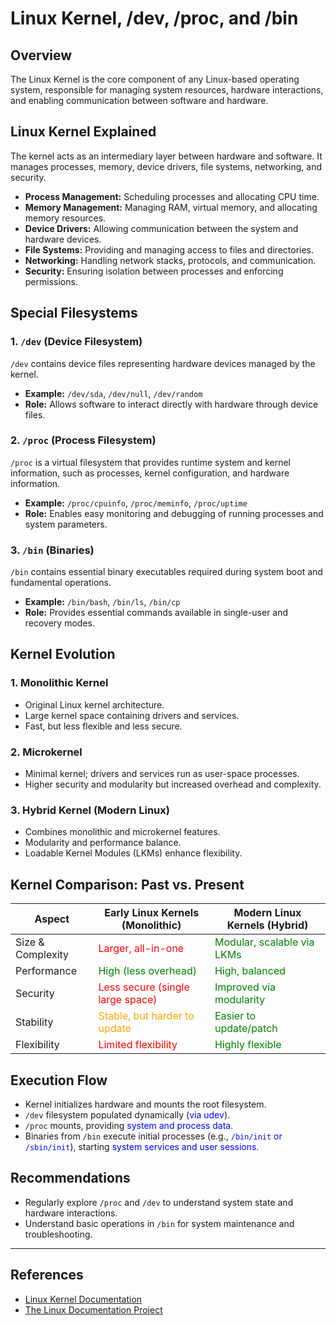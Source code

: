 # Linux Kernel, /dev, /proc, and /bin

## Overview
The Linux Kernel is the core component of any Linux-based operating system, responsible for managing system resources, hardware interactions, and enabling communication between software and hardware.

## Linux Kernel Explained

The kernel acts as an intermediary layer between hardware and software. It manages processes, memory, device drivers, file systems, networking, and security.

- **Process Management:** Scheduling processes and allocating CPU time.
- **Memory Management:** Managing RAM, virtual memory, and allocating memory resources.
- **Device Drivers:** Allowing communication between the system and hardware devices.
- **File Systems:** Providing and managing access to files and directories.
- **Networking:** Handling network stacks, protocols, and communication.
- **Security:** Ensuring isolation between processes and enforcing permissions.

## Special Filesystems

### 1. `/dev` (Device Filesystem)

`/dev` contains device files representing hardware devices managed by the kernel.

- **Example:** `/dev/sda`, `/dev/null`, `/dev/random`
- **Role:** Allows software to interact directly with hardware through device files.

### 2. `/proc` (Process Filesystem)

`/proc` is a virtual filesystem that provides runtime system and kernel information, such as processes, kernel configuration, and hardware information.

- **Example:** `/proc/cpuinfo`, `/proc/meminfo`, `/proc/uptime`
- **Role:** Enables easy monitoring and debugging of running processes and system parameters.

### 3. `/bin` (Binaries)

`/bin` contains essential binary executables required during system boot and fundamental operations.

- **Example:** `/bin/bash`, `/bin/ls`, `/bin/cp`
- **Role:** Provides essential commands available in single-user and recovery modes.

## Kernel Evolution

### 1. Monolithic Kernel
- Original Linux kernel architecture.
- Large kernel space containing drivers and services.
- Fast, but less flexible and less secure.

### 2. Microkernel
- Minimal kernel; drivers and services run as user-space processes.
- Higher security and modularity but increased overhead and complexity.

### 3. Hybrid Kernel (Modern Linux)
- Combines monolithic and microkernel features.
- Modularity and performance balance.
- Loadable Kernel Modules (LKMs) enhance flexibility.

## Kernel Comparison: Past vs. Present

| Aspect               | Early Linux Kernels (Monolithic)                    | Modern Linux Kernels (Hybrid)                            |
|----------------------|-----------------------------------------------------|-----------------------------------------------------------|
| Size & Complexity    | <span style="color:red">Larger, all-in-one</span>           | <span style="color:green">Modular, scalable via LKMs</span>     |
| Performance          | <span style="color:green">High (less overhead)</span>       | <span style="color:green">High, balanced</span>                 |
| Security             | <span style="color:red">Less secure (single large space)</span> | <span style="color:green">Improved via modularity</span>        |
| Stability            | <span style="color:orange">Stable, but harder to update</span>  | <span style="color:green">Easier to update/patch</span>         |
| Flexibility          | <span style="color:red">Limited flexibility</span>           | <span style="color:green">Highly flexible</span>                |

## Execution Flow

- Kernel initializes hardware and mounts the root filesystem.
- `/dev` filesystem populated dynamically (<span style="color:blue">via udev</span>).
- `/proc` mounts, providing <span style="color:blue">system and process data</span>.
- Binaries from `/bin` execute initial processes (e.g., <span style="color:blue">`/bin/init` or `/sbin/init`</span>), starting <span style="color:blue">system services and user sessions</span>.

## Recommendations

- Regularly explore `/proc` and `/dev` to understand system state and hardware interactions.
- Understand basic operations in `/bin` for system maintenance and troubleshooting.

---

## References
- [Linux Kernel Documentation](https://www.kernel.org/doc/)
- [The Linux Documentation Project](https://tldp.org/)

